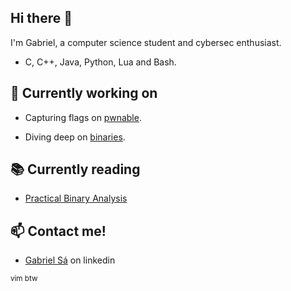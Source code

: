 ## Hi there 👋
I'm Gabriel, a computer science student and cybersec enthusiast.

- C, C++, Java, Python, Lua and Bash.

## 🔭 Currently working on
- Capturing flags on [pwnable](https://github.com/garipew/pwnable).

- Diving deep on [binaries](https://github.com/garipew/hacky/tree/master/pba).

## 📚 Currently reading
- [Practical Binary Analysis](https://practicalbinaryanalysis.com/)

## 📫 Contact me!
- [Gabriel Sá](https://www.linkedin.com/in/garipew/) on linkedin


<sub>vim btw</sub>
